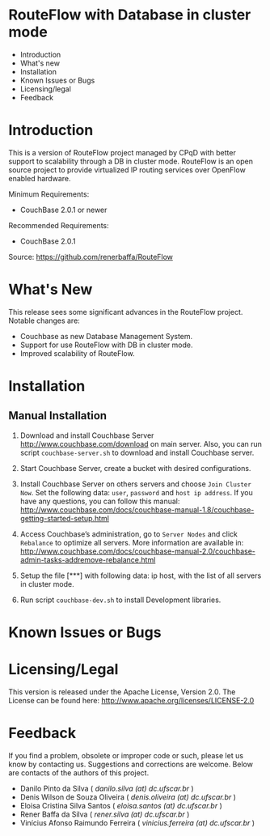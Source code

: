 # RouteFlow with Database in cluster mode

- Introduction
- What's new
- Installation
- Known Issues or Bugs
- Licensing/legal
- Feedback


# Introduction
This is a version of RouteFlow project managed by CPqD with better support to scalability through a DB in cluster mode. RouteFlow is an open source project to provide virtualized IP routing services over OpenFlow enabled hardware.

Minimum Requirements: 
- CouchBase 2.0.1 or newer

Recommended Requirements:
- CouchBase 2.0.1

Source: https://github.com/renerbaffa/RouteFlow


# What's New

This release sees some significant advances in the RouteFlow project. 
Notable changes are:

- Couchbase as new Database Management System.
- Support for use RouteFlow with DB in cluster mode.
- Improved scalability of RouteFlow.


# Installation

## Manual Installation

1. Download and install Couchbase Server <http://www.couchbase.com/download> on main server. Also, you can run script ```couchbase-server.sh``` to download and install Couchbase server. 

2. Start Couchbase Server, create a bucket with desired configurations.

3. Install Couchbase Server on others servers and choose ```Join Cluster Now```. Set the following data: ```user```, ```password``` and ```host ip address```. If you have any questions, you can follow this manual: <http://www.couchbase.com/docs/couchbase-manual-1.8/couchbase-getting-started-setup.html>

4. Access Couchbase’s administration, go to ```Server Nodes``` and click ```Rebalance``` to optimize all servers. More information are available in: <http://www.couchbase.com/docs/couchbase-manual-2.0/couchbase-admin-tasks-addremove-rebalance.html>

5. Setup the file [***] with following data: ip host, with the list of all servers in cluster mode.

6. Run script ```couchbase-dev.sh``` to install Development libraries.


# Known Issues or Bugs




# Licensing/Legal

This version is released under the Apache License, Version 2.0.
The License can be found here: http://www.apache.org/licenses/LICENSE-2.0


# Feedback

If you find a problem, obsolete or improper code or such, please let us know by contacting us.
Suggestions and corrections are welcome.  Below are contacts of the authors of this project.

- Danilo Pinto da Silva ( *danilo.silva (at) dc.ufscar.br* )
- Denis Wilson de Souza Oliveira ( *denis.oliveira (at) dc.ufscar.br* )
- Eloisa Cristina Silva Santos ( *eloisa.santos (at) dc.ufscar.br* )
- Rener Baffa da Silva ( *rener.silva (at) dc.ufscar.br* )
- Vinícius Afonso Raimundo Ferreira ( *vinicius.ferreira (at) dc.ufscar.br* )
